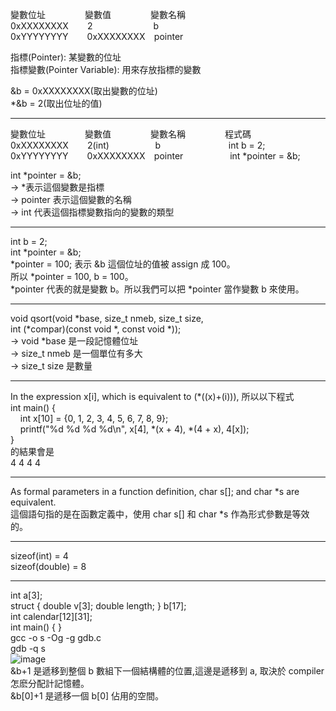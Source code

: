 變數位址&nbsp;&nbsp;&nbsp;&nbsp;&nbsp;&nbsp;&nbsp;&nbsp;&nbsp;&nbsp;&nbsp;&nbsp;&nbsp;&nbsp;&nbsp;&nbsp;變數值&nbsp;&nbsp;&nbsp;&nbsp;&nbsp;&nbsp;&nbsp;&nbsp;&nbsp;&nbsp;&nbsp;&nbsp;&nbsp;&nbsp;&nbsp;&nbsp;變數名稱  
0xXXXXXXXX&nbsp;&nbsp;&nbsp;&nbsp;&nbsp;&nbsp;&nbsp;&thinsp;2&nbsp;&nbsp;&nbsp;&nbsp;&nbsp;&nbsp;&nbsp;&nbsp;&nbsp;&nbsp;&nbsp;&nbsp;&nbsp;&nbsp;&nbsp;&nbsp;&nbsp;&nbsp;&nbsp;&nbsp;&nbsp;&nbsp;&nbsp;&nbsp;&thinsp;b   
0xYYYYYYYY&nbsp;&nbsp;&nbsp;&nbsp;&nbsp;&nbsp;&nbsp;&thinsp;0xXXXXXXXX&nbsp;&nbsp;&nbsp;&thinsp;pointer


  
  
指標(Pointer): 某變數的位址  
指標變數(Pointer Variable): 用來存放指標的變數  

&b = 0xXXXXXXXX(取出變數的位址)  
*&b = 2(取出位址的值)  
  
-------------------------------------------------------------  
  
變數位址&nbsp;&nbsp;&nbsp;&nbsp;&nbsp;&nbsp;&nbsp;&nbsp;&nbsp;&nbsp;&nbsp;&nbsp;&nbsp;&nbsp;&nbsp;&nbsp;變數值&nbsp;&nbsp;&nbsp;&nbsp;&nbsp;&nbsp;&nbsp;&nbsp;&nbsp;&nbsp;&nbsp;&nbsp;&nbsp;&nbsp;&nbsp;&nbsp;變數名稱&nbsp;&nbsp;&nbsp;&nbsp;&nbsp;&nbsp;&nbsp;&nbsp;&nbsp;&nbsp;&nbsp;&nbsp;&nbsp;&nbsp;&nbsp;&nbsp;程式碼  
0xXXXXXXXX&nbsp;&nbsp;&nbsp;&nbsp;&nbsp;&nbsp;&nbsp;&thinsp;2(int)&nbsp;&nbsp;&nbsp;&nbsp;&nbsp;&nbsp;&nbsp;&nbsp;&nbsp;&nbsp;&nbsp;&nbsp;&nbsp;&nbsp;&nbsp;&nbsp;&nbsp;&nbsp;&thinsp;b&nbsp;&nbsp;&nbsp;&nbsp;&nbsp;&nbsp;&nbsp;&nbsp;&nbsp;&nbsp;&nbsp;&nbsp;&nbsp;&nbsp;&nbsp;&nbsp;&nbsp;&nbsp;&nbsp;&nbsp;&nbsp;&nbsp;&nbsp;&nbsp;&nbsp;&nbsp;&nbsp;&thinsp;int b = 2;  
0xYYYYYYYY&nbsp;&nbsp;&nbsp;&nbsp;&nbsp;&nbsp;&nbsp;&thinsp;0xXXXXXXXX&nbsp;&nbsp;&nbsp;&thinsp;pointer&nbsp;&nbsp;&nbsp;&nbsp;&nbsp;&nbsp;&nbsp;&nbsp;&nbsp;&nbsp;&nbsp;&nbsp;&nbsp;&nbsp;&nbsp;&nbsp;&nbsp;&nbsp;&nbsp;int *pointer = &b;  
  
int *pointer = &b;  
-> *表示這個變數是指標  
-> pointer 表示這個變數的名稱  
-> int 代表這個指標變數指向的變數的類型  
  
-------------------------------------------------------------  
  
int b = 2;  
int *pointer = &b;  
*pointer = 100; 表示 &b 這個位址的值被 assign 成 100。  
所以 *pointer = 100, b = 100。  
*pointer 代表的就是變數 b。所以我們可以把 *pointer 當作變數 b 來使用。  
  
-------------------------------------------------------------  
  
void qsort(void *base, size_t nmeb, size_t size,  
           int (*compar)(const void *, const void *));  
-> void *base 是一段記憶體位址  
-> size_t nmeb 是一個單位有多大  
-> size_t size 是數量  

-------------------------------------------------------------  

In the expression x[i], which is equivalent to (*((x)+(i))), 所以以下程式  
int main() {  
&nbsp;&nbsp;&nbsp;&nbsp;int x[10] = {0, 1, 2, 3, 4, 5, 6, 7, 8, 9};  
&nbsp;&nbsp;&nbsp;&nbsp;printf("%d %d %d %d\n", x[4], *(x + 4), *(4 + x), 4[x]);  
}  
的結果會是  
4&nbsp;4&nbsp;4&nbsp;4  
  
-------------------------------------------------------------  
  
As formal parameters in a function definition, char s[]; and char *s are equivalent.  
這個語句指的是在函數定義中，使用 char s[] 和 char *s 作為形式參數是等效的。  
  
-------------------------------------------------------------  
  
sizeof(int) = 4  
sizeof(double) = 8
  
-------------------------------------------------------------  
  
int a[3];  
struct { double v[3]; double length; } b[17];  
int calendar[12][31];  
int main() { }  
gcc -o s -Og -g gdb.c  
gdb -q s  
![image](https://github.com/OuO333333/jserv-linux-kernel-internals-study/assets/37506309/ecd3fff1-b0d6-405b-bb77-655200250f67)  
&b+1 是遞移到整個 b 數組下一個結構體的位置,這邊是遞移到 a, 取決於 compiler 怎麽分配計記憶體。  
&b[0]+1 是遞移一個 b[0] 佔用的空間。
